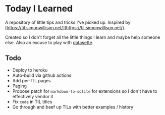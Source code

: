 # Today I Learned

A repository of little tips and tricks I've picked up. Inspired by
[https://til.simonwillison.net/](https://til.simonwillison.net/).

Created so I don't forget all the little things I learn and maybe help someone else.
Also an excuse to play with [datasette](https://datasette.io/).

## Todo

* Deploy to heroku
* Auto-build via github actions
* Add per-TIL pages
* Paging
* Propose patch for `markdown-to-sqlite` for extensions so I don't have to effectively
  vendor it
* Fix `code` in TIL titles
* Go through and beef up TILs with better examples / history
